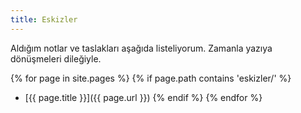 ```yaml
---
title: Eskizler
---
```


Aldığım notlar ve taslakları aşağıda listeliyorum. Zamanla yazıya dönüşmeleri
dileğiyle.

{% for page in site.pages %}
  {% if page.path contains 'eskizler/' %}
  - [{{ page.title }}]({{ page.url }})
  {% endif %}
{% endfor %}
